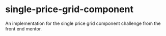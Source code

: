 # single-price-grid-component
An implementation for the single price grid component challenge from the front end mentor.
